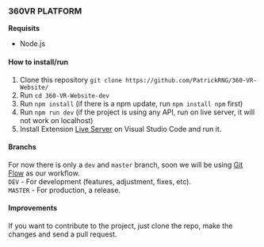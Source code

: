 ### 360VR PLATFORM

**Requisits**
- Node.js

#### **How to install/run**
1. Clone this repository `git clone https://github.com/PatrickRNG/360-VR-Website/`
2. Run `cd 360-VR-Website-dev`
3. Run `npm install` (if there is a npm update, run `npm install npm` first)
4. Run `npm run dev` (if the project is using any API, run on live server, it will not work on localhost)
5. Install Extension [Live Server](https://www.npmjs.com/package/live-server) on Visual Studio Code and run it.

#### **Branchs**
For now there is only a `dev` and `master` branch, soon we will be using [Git Flow](https://nvie.com/posts/a-successful-git-branching-model/) as our workflow.  
`DEV` - For development (features, adjustment, fixes, etc).  
`MASTER` - For production, a release.  

#### **Improvements**
If you want to contribute to the project, just clone the repo, make the changes and send a pull request.
